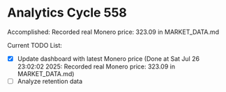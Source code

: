 # Analytics Cycle 558

Accomplished: Recorded real Monero price: 323.09 in MARKET_DATA.md

Current TODO List:

- [x] Update dashboard with latest Monero price  (Done at Sat Jul 26 23:02:02 2025: Recorded real Monero price: 323.09 in MARKET_DATA.md)
- [ ] Analyze retention data